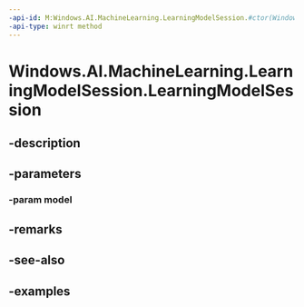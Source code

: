 ```yaml
---
-api-id: M:Windows.AI.MachineLearning.LearningModelSession.#ctor(Windows.AI.MachineLearning.LearningModel)
-api-type: winrt method
---
```


<!-- Method syntax.
public LearningModelSession.LearningModelSession(LearningModel model)
-->

# Windows.AI.MachineLearning.LearningModelSession.LearningModelSession

## -description

## -parameters
### -param model

## -remarks

## -see-also

## -examples

